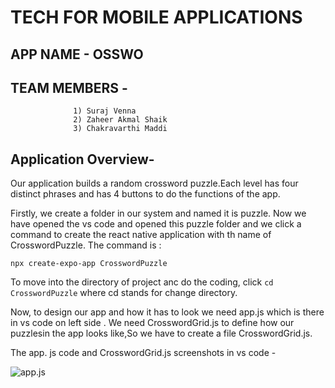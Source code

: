 # TECH FOR MOBILE APPLICATIONS

## APP NAME - OSSWO
## TEAM MEMBERS -   
                  1) Suraj Venna
                  2) Zaheer Akmal Shaik
                  3) Chakravarthi Maddi

## Application Overview- 

Our application builds a random crossword puzzle.Each level has four distinct phrases and has 4 buttons to do the functions of the app.

Firstly, we create a folder in our system and named it is puzzle. Now we have opened the vs code and opened this puzzle folder and we click a command to create the react native application with th  name of CrosswordPuzzle.
The command is :
```
npx create-expo-app CrosswordPuzzle
```

To move into the directory of project anc do the coding, click ``` cd CrosswordPuzzle ``` where cd stands for change directory.

Now, to design our app and how it has to look we need app.js which is there in vs code on left side . We need CrosswordGrid.js to define how our puzzlesin the app looks like,So we have to create a file CrosswordGrid.js.

The app. js code and CrosswordGrid.js screenshots in vs code -

![app.js](images/t1.jpeg)



